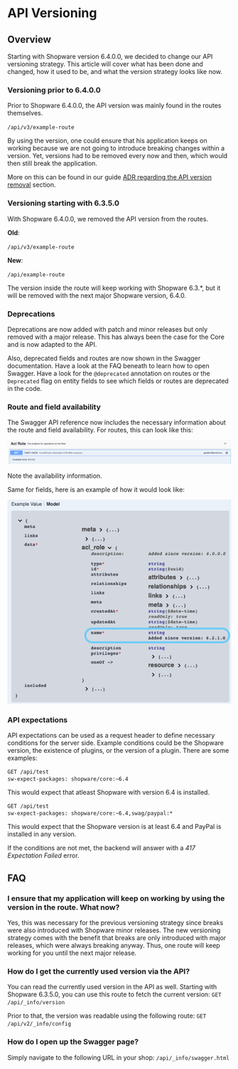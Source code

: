 # API Versioning

## Overview

Starting with Shopware version 6.4.0.0, we decided to change our API versioning strategy. This article will cover what has been done and changed, how it used to be, and what the version strategy looks like now.

### Versioning prior to 6.4.0.0

Prior to Shopware 6.4.0.0, the API version was mainly found in the routes themselves.

`/api/v3/example-route`

By using the version, one could ensure that his application keeps on working because we are not going to introduce breaking changes within a version. Yet, versions had to be removed every now and then, which would then still break the application.

More on this can be found in our guide [ADR regarding the API version removal](https://github.com/shopware/platform/blob/6.4.0.0/adr/2020-12-02-removing-api-version.md) section.

### Versioning starting with 6.3.5.0

With Shopware 6.4.0.0, we removed the API version from the routes.

**Old**:

`/api/v3/example-route`

**New**:

`/api/example-route`

The version inside the route will keep working with Shopware 6.3.\*, but it will be removed with the next major Shopware version, 6.4.0.

### Deprecations

Deprecations are now added with patch and minor releases but only removed with a major release. This has always been the case for the Core and is now adapted to the API.

Also, deprecated fields and routes are now shown in the Swagger documentation. Have a look at the FAQ beneath to learn how to open Swagger. Have a look for the `@deprecated` annotation on routes or the `Deprecated` flag on entity fields to see which fields or routes are deprecated in the code.

### Route and field availability

The Swagger API reference now includes the necessary information about the route and field availability. For routes, this can look like this:

![Availability route](../../../.gitbook/assets/availability_route.png)

Note the availability information.

Same for fields, here is an example of how it would look like:

![Availability field](../../../.gitbook/assets/availability_field.png)

### API expectations

API expectations can be used as a request header to define necessary conditions for the server side. Example conditions could be the Shopware version, the existence of plugins, or the version of a plugin. There are some examples:

```text
GET /api/test
sw-expect-packages: shopware/core:~6.4
```

This would expect that atleast Shopware with version 6.4 is installed.

```text
GET /api/test
sw-expect-packages: shopware/core:~6.4,swag/paypal:*
```

This would expect that the Shopware version is at least 6.4 and PayPal is installed in any version.

If the conditions are not met, the backend will answer with a *417 Expectation Failed* error.

## FAQ

### I ensure that my application will keep on working by using the version in the route. What now?

Yes, this was necessary for the previous versioning strategy since breaks were also introduced with Shopware minor releases. The new versioning strategy comes with the benefit that breaks are only introduced with major releases, which were always breaking anyway. Thus, one route will keep working for you until the next major release.

### How do I get the currently used version via the API?

You can read the currently used version in the API as well. Starting with Shopware 6.3.5.0, you can use this route to fetch the current version: `GET /api/_info/version`

Prior to that, the version was readable using the following route: `GET /api/v2/_info/config`

### How do I open up the Swagger page?

Simply navigate to the following URL in your shop: `/api/_info/swagger.html`
